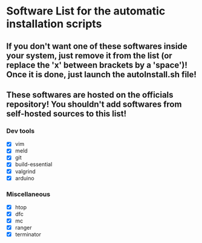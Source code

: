 # Software List for the automatic installation scripts
## If you don't want one of these softwares inside your system, just remove it from the list (or replace the 'x' between brackets by a 'space')! Once it is done, just launch the autoInstall.sh file!
## These softwares are hosted on the officials repository! You shouldn't add softwares from self-hosted sources to this list!

### Dev tools
- [x] vim
- [x] meld
- [x] git
- [x] build-essential
- [x] valgrind
- [x] arduino

### Miscellaneous
- [x] htop
- [x] dfc
- [x] mc
- [x] ranger
- [x] terminator
